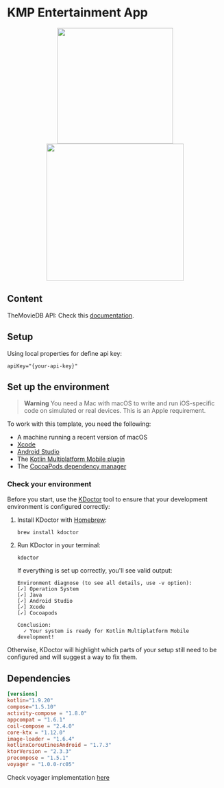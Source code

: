 # KMP Entertainment App

[//]: # (Screenshot)
<p align="center">
  <img width="270" src="https://github.com/santimattius/kmp-entertainment-app/blob/feature/precompose-navigation/screenshots/kmp-android.png?raw=true"/>
  <img width="320" src="https://github.com/santimattius/kmp-entertainment-app/blob/feature/precompose-navigation/screenshots/kmp-ios.png?raw=true"/>
</p>

## Content

TheMovieDB API: Check this [documentation](https://www.themoviedb.org/documentation/api).

## Setup

Using local properties for define api key:

```properties
apiKey="{your-api-key}"
```

## Set up the environment

> **Warning**
> You need a Mac with macOS to write and run iOS-specific code on simulated or real devices.
> This is an Apple requirement.

To work with this template, you need the following:

* A machine running a recent version of macOS
* [Xcode](https://apps.apple.com/us/app/xcode/id497799835)
* [Android Studio](https://developer.android.com/studio)
* The [Kotlin Multiplatform Mobile plugin](https://plugins.jetbrains.com/plugin/14936-kotlin-multiplatform-mobile)
* The [CocoaPods dependency manager](https://kotlinlang.org/docs/native-cocoapods.html)

### Check your environment

Before you start, use the [KDoctor](https://github.com/Kotlin/kdoctor) tool to ensure that your development environment is configured correctly:

1. Install KDoctor with [Homebrew](https://brew.sh/):

    ```text
    brew install kdoctor
    ```

2. Run KDoctor in your terminal:

    ```text
    kdoctor
    ```

   If everything is set up correctly, you'll see valid output:

   ```text
   Environment diagnose (to see all details, use -v option):
   [✓] Operation System
   [✓] Java
   [✓] Android Studio
   [✓] Xcode
   [✓] Cocoapods
   
   Conclusion:
     ✓ Your system is ready for Kotlin Multiplatform Mobile development!
   ```

Otherwise, KDoctor will highlight which parts of your setup still need to be configured and will suggest a way to fix them.

## Dependencies
```toml
[versions]
kotlin="1.9.20"
compose="1.5.10"
activity-compose = "1.8.0"
appcompat = "1.6.1"
coil-compose = "2.4.0"
core-ktx = "1.12.0"
image-loader = "1.6.4"
kotlinxCoroutinesAndroid = "1.7.3"
ktorVersion = "2.3.3"
precompose = "1.5.1"
voyager = "1.0.0-rc05"
```

Check voyager implementation [here](https://github.com/santimattius/kmp-entertainment-app/tree/feature/voyager)
